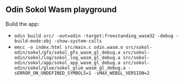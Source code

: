 ## Odin Sokol Wasm playground

Build the app: 
- `odin build src/ -out=odin -target:freestanding_wasm32 -debug -build-mode:obj -show-system-calls`
- `emcc -o index.html src/main.c odin.wasm.o src/sokol-odin/sokol/gfx/sokol_gfx_wasm_gl_debug.a src/sokol-odin/sokol/log/sokol_log_wasm_gl_debug.a src/sokol-odin/sokol/app/sokol_app_wasm_gl_debug.a src/sokol-odin/sokol/glue/sokol_glue_wasm_gl_debug.a -sERROR_ON_UNDEFINED_SYMBOLS=1 -sMAX_WEBGL_VERSION=2`
